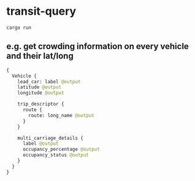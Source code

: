 # transit-query
`cargo run`
## e.g. get crowding information on every vehicle and their lat/long
```graphql
{
  Vehicle {
    lead_car: label @output
    latitude @output
    longitude @output

    trip_descriptor {
      route {
        route: long_name @output
      }
    }

    multi_carriage_details {
      label @output
      occupancy_percentage @output
      occupancy_status @output
    }
  }
}

```